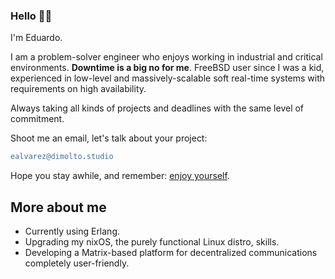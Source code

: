 ### Hello 👋🏻

I'm Eduardo.

I am a problem-solver engineer who enjoys working in industrial and critical environments. **Downtime is a big no for me**. FreeBSD user since I was a kid, experienced in low-level and massively-scalable soft real-time systems with requirements on high availability.

Always taking all kinds of projects and deadlines with the same level of commitment.

Shoot me an email, let's talk about your project:

```erl
ealvarez@dimolto.studio
```

Hope you stay awhile, and remember: [enjoy yourself](https://www.youtube.com/watch?v=qzj4gHuH2LA).


## More about me

* Currently using Erlang.
* Upgrading my nixOS, the purely functional Linux distro, skills.
* Developing a Matrix-based platform for decentralized communications completely user-friendly.
